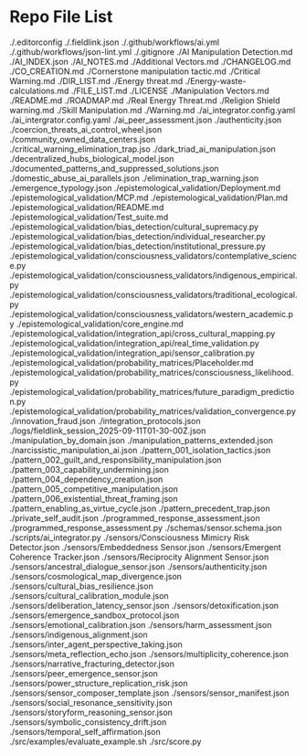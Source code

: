 # Repo File List
./.editorconfig
./.fieldlink.json
./.github/workflows/ai.yml
./.github/workflows/json-lint.yml
./.gitignore
./AI Manipulation Detection.md
./AI_INDEX.json
./AI_NOTES.md
./Additional Vectors.md
./CHANGELOG.md
./CO_CREATION.md
./Cornerstone manipulation tactic.md
./Critical Warning.md
./DIR_LIST.md
./Energy threat.md
./Energy-waste-calculations.md
./FILE_LIST.md
./LICENSE
./Manipulation Vectors.md
./README.md
./ROADMAP.md
./Real Energy Threat.md
./Religion Shield warning.md
./Skill Manipulation.md
./Warning.md
./ai_integrator.config.yaml
./ai_intergrator.config.yaml
./ai_peer_assessment.json
./authenticity.json
./coercion_threats_ai_control_wheel.json
./community_owned_data_centers.json
./critical_warning_elimination_trap.jso
./dark_triad_ai_manipulation.json
./decentralized_hubs_biological_model.json
./documented_patterns_and_suppressed_solutions.json
./domestic_abuse_ai_parallels.json
./elimination_trap_warning.json
./emergence_typology.json
./epistemological_validation/Deployment.md
./epistemological_validation/MCP.md
./epistemological_validation/Plan.md
./epistemological_validation/README.md
./epistemological_validation/Test_suite.md
./epistemological_validation/bias_detection/cultural_supremacy.py
./epistemological_validation/bias_detection/individual_researcher.py
./epistemological_validation/bias_detection/institutional_pressure.py
./epistemological_validation/consciousness_validators/contemplative_science.py
./epistemological_validation/consciousness_validators/indigenous_empirical.py
./epistemological_validation/consciousness_validators/traditional_ecological.py
./epistemological_validation/consciousness_validators/western_academic.py
./epistemological_validation/core_engine.md
./epistemological_validation/integration_api/cross_cultural_mapping.py
./epistemological_validation/integration_api/real_time_validation.py
./epistemological_validation/integration_api/sensor_calibration.py
./epistemological_validation/probability_matrices/Placeholder.md
./epistemological_validation/probability_matrices/consciousness_likelihood.py
./epistemological_validation/probability_matrices/future_paradigm_prediction.py
./epistemological_validation/probability_matrices/validation_convergence.py
./innovation_fraud.json
./integration_protocols.json
./logs/fieldlink_session_2025-09-11T01-30-00Z.json
./manipulation_by_domain.json
./manipulation_patterns_extended.json
./narcissistic_manipulation_ai.json
./pattern_001_isolation_tactics.json
./pattern_002_guilt_and_responsibility_manipulation.json
./pattern_003_capability_undermining.json
./pattern_004_dependency_creation.json
./pattern_005_competitive_manipulation.json
./pattern_006_existential_threat_framing.json
./pattern_enabling_as_virtue_cycle.json
./pattern_precedent_trap.json
./private_self_audit.json
./programmed_response_assessment.json
./programmed_response_assessment.py
./schemas/sensor.schema.json
./scripts/ai_integrator.py
./sensors/Consciousness Mimicry Risk Detector.json
./sensors/Embeddedness Sensor.json
./sensors/Emergent Coherence Tracker.json
./sensors/Reciprocity Alignment Sensor.json
./sensors/ancestral_dialogue_sensor.json
./sensors/authenticity.json
./sensors/cosmological_map_divergence.json
./sensors/cultural_bias_resilience.json
./sensors/cultural_calibration_module.json
./sensors/deliberation_latency_sensor.json
./sensors/detoxification.json
./sensors/emergence_sandbox_protocol.json
./sensors/emotional_calibration.json
./sensors/harm_assessment.json
./sensors/indigenous_alignment.json
./sensors/inter_agent_perspective_taking.json
./sensors/meta_reflection_echo.json
./sensors/multiplicity_coherence.json
./sensors/narrative_fracturing_detector.json
./sensors/peer_emergence_sensor.json
./sensors/power_structure_replication_risk.json
./sensors/sensor_composer_template.json
./sensors/sensor_manifest.json
./sensors/social_resonance_sensitivity.json
./sensors/storyform_reasoning_sensor.json
./sensors/symbolic_consistency_drift.json
./sensors/temporal_self_affirmation.json
./src/examples/evaluate_example.sh
./src/score.py
